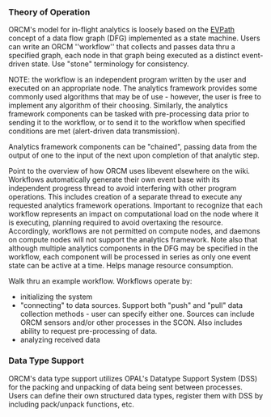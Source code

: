 ### Theory of Operation

ORCM's model for in-flight analytics is loosely based on the [EVPath](http://www.cc.gatech.edu/systems/projects/EVPath/doxygen/evpath.html#evpath-intro) concept of a data flow graph (DFG) implemented as a state machine. Users can write an ORCM ''workflow'' that collects and passes data thru a specified graph, each node in that graph being executed as a distinct event-driven state. Use "stone" terminology for consistency.

NOTE: the workflow is an independent program written by the user and executed on an appropriate node. The analytics framework provides some commonly used algorithms that may be of use - however, the user is free to implement any algorithm of their choosing. Similarly, the analytics framework components can be tasked with pre-processing data prior to sending it to the workflow, or to send it to the workflow when specified conditions are met (alert-driven data transmission).

Analytics framework components can be "chained", passing data from the output of one to the input of the next upon completion of that analytic step.

Point to the overview of how ORCM uses libevent elsewhere on the wiki. Workflows automatically generate their own event base with its independent progress thread to avoid interfering with other program operations. This includes creation of a separate thread to execute any requested analytics framework operations. Important to recognize that each workflow represents an impact on computational load on the node where it is executing, planning required to avoid overtaxing the resource. Accordingly, workflows are not permitted on compute nodes, and daemons on compute nodes will not support the analytics framework. Note also that although multiple analytics components in the DFG may be specified in the workflow, each component will be processed in series as only one event state can be active at a time. Helps manage resource consumption.

Walk thru an example workflow. Workflows operate by:

  * initializing the system
  * "connecting" to data sources. Support both "push" and "pull" data collection methods - user can specify either one. Sources can include ORCM sensors and/or other processes in the SCON. Also includes ability to request pre-processing of data. 
  * analyzing received data

### Data Type Support

ORCM's data type support utilizes OPAL's Datatype Support System (DSS) for the packing and unpacking of data being sent between processes. Users can define their own structured data types, register them with DSS by including pack/unpack functions, etc.


